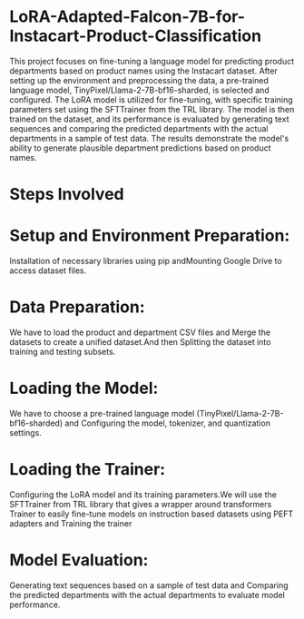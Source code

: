 # LoRA-Adapted-Falcon-7B-for-Instacart-Product-Classification

This project focuses on fine-tuning a language model for predicting product departments based on product names using the Instacart dataset. After setting up the environment and preprocessing the data, a pre-trained language model, TinyPixel/Llama-2-7B-bf16-sharded, is selected and configured. The LoRA model is utilized for fine-tuning, with specific training parameters set using the SFTTrainer from the TRL library. The model is then trained on the dataset, and its performance is evaluated by generating text sequences and comparing the predicted departments with the actual departments in a sample of test data. The results demonstrate the model's ability to generate plausible department predictions based on product names. 

# Steps Involved

# Setup and Environment Preparation:
Installation of necessary libraries using pip andMounting Google Drive to access dataset files.
# Data Preparation:
We have to load the product and department CSV files and Merge the datasets to create a unified dataset.And then Splitting the dataset into training and testing subsets.
# Loading the Model:
We have to choose a pre-trained language model (TinyPixel/Llama-2-7B-bf16-sharded) and Configuring the model, tokenizer, and quantization settings.
# Loading the Trainer:
Configuring the LoRA model and its training parameters.We will use the SFTTrainer from TRL library that gives a wrapper around transformers Trainer to easily fine-tune models on instruction based datasets using PEFT adapters and Training the trainer
# Model Evaluation:
Generating text sequences based on a sample of test data and Comparing the predicted departments with the actual departments to evaluate model performance.
